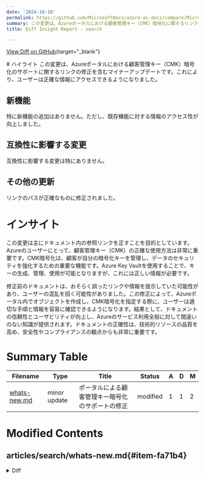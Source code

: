 ```yaml
---
date: '2024-10-10'
permalink: https://github.com/MicrosoftDocs/azure-ai-docs/compare/MicrosoftDocs:eb045a9...MicrosoftDocs:7341d04
summary: この変更は、Azureポータルにおける顧客管理キー（CMK）暗号化に関するリンクの修正を目的としたマイナーアップデートです。これにより、ユーザーは正確な情報にアクセスできるようになり、CMK暗号化の使用方法の理解が容易になります。新機能は追加されていませんが、既存機能の情報のアクセス性が向上しています。互換性に影響する変更もなく、ユーザーにとってのドキュメントの信頼性とユーザビリティが高まる結果となります。正確なリンク提供により、Azureのサービス利用に対する知識が正確であることが重要です。
title: Diff Insight Report - search

---
```


[View Diff on GitHub](https://github.com/MicrosoftDocs/azure-ai-docs/compare/MicrosoftDocs:eb045a9...MicrosoftDocs:7341d04){target="_blank"}

<format>
# ハイライト
この変更は、Azureポータルにおける顧客管理キー（CMK）暗号化のサポートに関するリンクの修正を含むマイナーアップデートです。これにより、ユーザーは正確な情報にアクセスできるようになりました。

## 新機能
特に新機能の追加はありません。ただし、既存機能に対する情報のアクセス性が向上しました。

## 互換性に影響する変更
互換性に影響する変更は特にありません。

## その他の更新
リンクのパスが正確なものに修正されました。

# インサイト
この変更は主にドキュメント内の参照リンクを正すことを目的としています。Azureのユーザーにとって、顧客管理キー（CMK）の正確な使用方法は非常に重要です。CMK暗号化は、顧客が自分の暗号化キーを管理し、データのセキュリティを強化するための重要な機能です。Azure Key Vaultを使用することで、キーの生成、管理、使用が可能となりますが、これには正しい情報が必要です。

修正前のドキュメントは、おそらく誤ったリンクや情報を提示していた可能性があり、ユーザーの混乱を招く可能性がありました。この修正によって、Azureポータル内でオブジェクトを作成し、CMK暗号化を指定する際に、ユーザーは適切な手順と情報を容易に確認できるようになります。結果として、ドキュメントの信頼性とユーザビリティが向上し、Azureのサービス利用全般に対して間違いのない知識が提供されます。ドキュメントの正確性は、技術的リソースの品質を高め、安全性やコンプライアンスの観点からも非常に重要です。
</format>

# Summary Table
|  Filename  | Type |    Title    | Status | A  | D  | M  |
|------------|------|-------------|--------|----|----|----|
| [whats-new.md](#item-fa71b4) | minor update | ポータルによる顧客管理キー暗号化のサポートの修正 | modified | 1 | 1 | 2 | 


# Modified Contents
## articles/search/whats-new.md{#item-fa71b4}

<details>
<summary>Diff</summary>
````diff
@@ -28,7 +28,7 @@ ms.custom:
 | [**Target filters in a hybrid search to just the vector queries**](hybrid-search-how-to-query.md#hybrid-search-with-filters-targeting-vector-subqueries-preview) | Feature | A filter on a hybrid query involves all subqueries on the request, regardless of type. You can override the global filter to scope the filter to a specific subquery. The new `filterOverride` parameter is available on hybrid queries using the [2024-09-01-preview](/rest/api/searchservice/documents/search-post?view=rest-searchservice-2024-09-01-preview&preserve-view=true). |
 | [**Text Split skill (token chunking)**](cognitive-search-skill-textsplit.md) | Applied AI (skills) | This skill has new parameters that improve data chunking for embedding models. A new `unit` parameter lets you specify token chunking. You can now chunk by token length, setting the length to a value that makes sense for your embedding model. You can also specify the tokenizer and any tokens that shouldn't be split during data chunking. The new `unit` parameter and query subscore definitions are found in the [2024-09-01-preview](/rest/api/searchservice/skillsets/create-or-update?view=rest-searchservice-2024-09-01-preview&preserve-view=true). |
 | [**2024-09-01-preview**](/rest/api/searchservice/search-service-api-versions?view=rest-searchservice-2024-09-01-preview&preserve-view=true) | API | Preview release of REST APIs for truncated dimensions in text-embedding-3 models, targeted vector filtering for hybrid queries, RRF subscore details for debugging, and token chunking for Text Split skill.|
-| [**Portal support for customer-managed key encryption (CMK)**](/azure/search/search-security-manage-encryption-keys?tabs=portal#step-4-encrypt-content) | Feature | When you create new objects in the Azure portal, you can now specify CMK-encryption and select an Azure Key Vault to provide the key. |
+| [**Portal support for customer-managed key encryption (CMK)**](search-security-manage-encryption-keys.md#step-4-encrypt-content) | Feature | When you create new objects in the Azure portal, you can now specify CMK-encryption and select an Azure Key Vault to provide the key. |
 
 ## August 2024
 
````
</details>

### Summary

```json
{
    "modification_type": "minor update",
    "modification_title": "ポータルによる顧客管理キー暗号化のサポートの修正"
}
```

### Explanation
この変更は、MicrosoftのAzure AIドキュメントに関する「whats-new.md」ファイルの修正であり、ポータルでの顧客管理キー（CMK）暗号化のサポートに関するリンクの修正が含まれています。具体的には、リンクのパスが更新され、正しい文書を参照するようにしました。この修正により、ユーザーはAzure portalで新しいオブジェクトを作成する際に、CMK暗号化を指定し、キーを提供するAzure Key Vaultを選択できる機能について、正確な情報にアクセスできるようになります。全体で、1行が追加され、1行が削除され、合計で2行の変更が反映されています。


